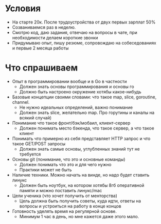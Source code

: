 # Условия

- На старте 20к. После трудоустройства от двух первых зарплат 50%
- Созваниваемся раз в неделю.
- Смотрю код, даю задания, отвечаю на вопросы в чате, при необходимости делаем короткие звонки
- Придумываю опыт, пишу резюме, сопровождаю на собеседованиях и первые 2 месяца работы

# Что спрашиваем

- Опыт в программировании вообще и в Go в частности
  - Должен знать основы программирования и основы го
  - Должно быть настроено окружение хотябы какое-нибудь
- Базовые концепции своими словами: что такое map, slice, goroutine, channel.
  - Не нужно идеальных определений, важно понимание
  - Должен знать slice, желательно map. Про горутины и каналы на всякий случай)
- Понимание что такое фронт/бэк/мобаил, клиент-сервер
  - Должен понимать место бэкенда, что такое сервер, а что такое клиент
- Понимать что примерно из себя представляет HTTP запрос и что такое GET/POST запросы
  - Должен знать самые основы, углубленных знаний тут не требуется
- Основы git (понимание, что это и основные команды)
  - Должен понимать что это и для чего нужно
  - Практики может не быть
- Наличие техники. Можно начать на винде, но надо будет ставить линукс
  - Должен быть ноутбук, на котором хотябы 8гб оперативной памяти и можно поставить линукс/mac
- Цели ученика (что хочет получить от менторства)
  - Цель должна быть получить советы, куда идти, ответы на вопросы и устроиться на работу в конце концов
- Готовность уделять время на регулярной основе.
  - Минимум 1 час в день, но мне кажется даже этого мало. 